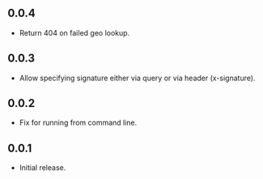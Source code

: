 0.0.4
-----
- Return 404 on failed geo lookup.

0.0.3
-----
- Allow specifying signature either via query or via header (x-signature).

0.0.2
-----
- Fix for running from command line.

0.0.1
-----
- Initial release.

